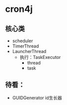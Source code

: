 # cron4j

## 核心类
- scheduler
- TimerThread
- LauncherThread
  - 执行：TaskExecutor
    - thread
    - task

## 待看：
- GUIDGenerator id生长器
